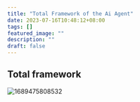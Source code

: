 ```yaml
---
title: "Total Framework of the Ai Agent"
date: 2023-07-16T10:48:12+08:00
tags: []
featured_image: ""
description: ""
draft: false
---
```

## Total framework

![1689475808532](/zh/post/image/total-framework-of-the-ai-agent/1689475808532.png)

<!--more-->
